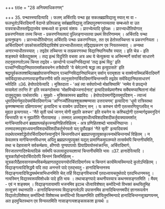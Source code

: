 +++
title = "28 अनियमाधिकरणम्"

+++
35. पन्थास्स्यादित्यादि । फलम् अर्चिरादिः पन्था इह सकलब्रह्मविद्यासु स्यात् मा वा - फलभूतोऽर्चिरादिमार्गो वेदान्ते प्रतिपन्नासु सर्वब्रह्मविद्यासु तन्निष्ठपुरुषगन्तव्यतया सम्बध्यते वा उत यत्रयत्राधीतस्तद्विद्यास्वेव सम्बध्यते वा इत्ययं संशयः । प्रारभ्येत्यादि पूर्वपक्षः । प्रारभ्याधीतियोगात् प्रकरणनियता तस्य चिन्ता - प्रकरणनियतपदं पुल्लिङ्गान्ततया प्रथमं विपरिणाम्यम् । अर्चिरादिः पन्था इत्यनुषङ्गः । प्रारभ्याधीतियोगात् अर्चिरादिः पन्थाः प्रकरणनियतः, तत एव हेतोस्तच्चिन्ता च प्रकरणनियता । अर्चिरादिमार्ग उपकोसलादिविद्याविशेषं प्रारभ्याधीतत्वात् तद्विद्याप्रकरण एव नियतस्स्यात् । अन्यथा अनारभ्याधीतस्स्यात् । तद्वदेव तच्चिन्ता च तत्प्रकरणस्था विद्यानिष्ठनियतैव स्यात् । इति चेन्न - इति शङ्क्यते चेन्नैतद्युक्तम् । तद्य इत्थं विदुरिति वचसा अत्र अथ ये चेत्युक्त्या च अस्मिन्मार्गे सर्वासां साधारणे तदनुसरणतोऽस्य चिन्ता तद्वदेव - छान्दोग्ये पञ्चाग्निविद्यायां 'तद्य इत्थं विदुः' इति पञ्चाग्निविद्यानिष्ठपरामर्शकवचनेन तत्रैवोपरि 'ये चेमेऽरण्ये श्रद्धा तप इत्युपासते' इति श्रद्वापूर्वकतपश्शब्दितब्रह्मोपासननिष्ठान् पञ्चाग्निविद्यानिष्ठभिन्नान् सर्वान् परामृशता च वाक्येनास्मिन्नर्चिरादिमार्गे सर्वविद्यासाधारणतयाङ्गीकरणीये सति तदनुसारेणार्चिरादिमार्गचिन्तनमपि तद्वदेव सर्वविद्यानिष्ठसाधारणं भवेदिति ॥36. हेयोपादेयेत्यादि । मुक्तिदाता - 'अहं त्वा सर्वपापेभ्यो मोक्षयिष्यामि' 'मामेव ये प्रपद्यन्ते मायामेतां तरन्ति ते' इति स्वकण्ठोक्त्या 'मोक्षमिच्छेज्जनार्दनात्' इत्यादिसर्वप्रमाणैश्च सर्वेषामप्याश्रितानां मोक्षं दातुमुद्युक्तः पार्थसारथिः । मुमुक्षोः - मुक्तिकामस्य ब्रह्मविदः । हेयोपादेयमार्गद्वितयमुपदिशन् - त्याज्यं धूमादिमार्गमुपादेयमर्चिरादिमार्गञ्च 'अग्निर्ज्योतिरहश्शुक्लष्षण्मासा उत्तरायणम्' इत्यादिना 'धूमो रात्रिस्तथा कृष्णष्षण्मासा दक्षिणायनम्' इत्यादिना च वाक्येन उपदिशन् सन् । यः कश्चन योगी एतत्सरणियुगलवित् न मुह्यत इत्यगायत् - 'नैते सृती पार्थ जानन् योगी मुह्यति कश्चन' इति वचनेन यः कश्चिद्योगी एतन्मार्गद्वयमनुदिनं चिन्तयति स न मुह्यतीति गीतायामाह । तस्मात् अस्मादृशाधीत्यविशदविशदीकर्तृवाक्यावमर्शात् मार्गचिन्ताविधानं ब्रह्मप्राष्त्यर्हकृत्स्नप्रणिहितविहितम् - अत्र प्रणिहितशब्दो भावार्थनिष्ठान्तः । तस्मादस्मादृशाध्ययनाविशदार्थविशदीकर्तुर्भगवतो यत् पूर्वोदाहृतं 'नैते सृती' इत्यादिवाक्यं तदर्थपरामर्शाद्धेतोरर्चिरादिमार्गस्यानुदिनं चिन्तनविधानं ब्रह्मप्राप्त्युपयुक्तकृत्स्नार्थचिन्तनार्थं विहितम् । न केवलमत्र मार्गचिन्तनविधानम् अपितु ब्रह्मप्राप्त्युपयुक्तं यद्यत् प्रामाणिकमुपलम्यते तत्सर्वमपि चिन्तनीयमिति, तथा च देहावसाने सर्वकर्मक्षयः, क्षीणयोः पुण्यपापयोः प्रियाप्रिययोस्संक्रान्तिः, अर्चिरादिमार्गः, विरजातरणादिश्चेत्यादिकं सर्वमपि फलत्वादुपायदशायां चिन्तनीयमिति भावः ॥37. हानादेरित्यादि । सूत्रकारैर्हानादेरर्चिरादेरपि चिन्तनं किमभिहितम् - सूत्रकारैर्देहावसानसम्भविकर्मप्रहाणतदुपायनयोरर्चिरादिमार्गस्य च चिन्तनं कार्यमित्यस्मिन्पादे कुतोऽभिहितम् । विद्याङ्गत्वादिसिद्ध्यै यदि तदा अनन्तरे पादे एतद्भवतु - हानादिचिन्तनस्य विद्याङ्गत्वादिसिद्ध्यर्थमत्राभिधानमिति चेत् तर्हि विद्याङ्गविचारार्थे एतदध्यायचतुर्थपादे एतदभिधानमस्तु । नत्वस्मिन् विद्यास्वरूपविशोधके पादे इति भावः । तथाचाङ्गपादे कथनीयस्यात्र कथनमसङ्गतमिति । मैवम् - एवं न शङ्क्यम् । विद्याङ्गतायामपि भजनमिव इदञ्च धीत्वाविशेषात् कर्मादिभ्यो विभक्तं कथयितुमिह तत्सूत्रणं स्थानपाति - हानादिचिन्तनस्य विद्याङ्गत्वेऽपि उपासनमिव हानादिचिन्तनमपीदं ज्ञानरूपत्वेन विद्यातोऽविशेषात् कर्मादिम्यो विशेषाच्च कर्मादिभ्यो विलक्षणमिति दर्शयितुमस्मिन्पादे हानादिचिन्तनसूत्रप्रणयनम्, अत इदमुचितस्थान एव विन्यस्तमिति नासाङ्गत्यशङ्कावकाश इत्यर्थः ॥
